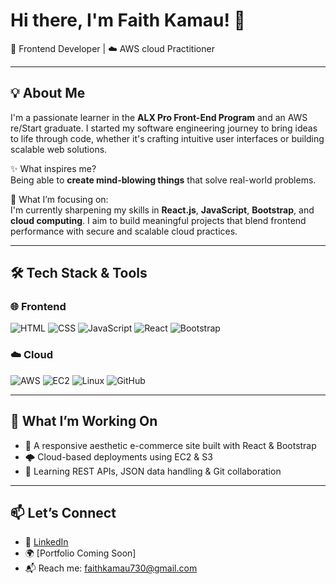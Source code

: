 # Hi there, I'm Faith Kamau! 👋

🚀 Frontend Developer | ☁️ AWS cloud Practitioner 

---

## 💡 About Me

I'm a passionate learner in the **ALX Pro Front-End Program** and an AWS re/Start graduate. I started my software engineering journey to bring ideas to life through code, whether it's crafting intuitive user interfaces or building scalable web solutions.

✨ What inspires me?  
Being able to **create mind-blowing things** that solve real-world problems.

🌱 What I’m focusing on:  
I'm currently sharpening my skills in **React.js**, **JavaScript**, **Bootstrap**, and **cloud computing**. I aim to build meaningful projects that blend frontend performance with secure and scalable cloud practices.

---

## 🛠 Tech Stack & Tools

### 🌐 Frontend
![HTML](https://img.shields.io/badge/-HTML5-E34F26?logo=html5&logoColor=white&style=flat)
![CSS](https://img.shields.io/badge/-CSS3-1572B6?logo=css3&logoColor=white&style=flat)
![JavaScript](https://img.shields.io/badge/-JavaScript-F7DF1E?logo=javascript&logoColor=black&style=flat)
![React](https://img.shields.io/badge/-React-61DAFB?logo=react&logoColor=black&style=flat)
![Bootstrap](https://img.shields.io/badge/-Bootstrap-563D7C?logo=bootstrap&logoColor=white&style=flat)

### ☁️ Cloud
![AWS](https://img.shields.io/badge/-AWS-232F3E?logo=amazon-aws&logoColor=white&style=flat)
![EC2](https://img.shields.io/badge/-EC2-orange?style=flat&logo=amazonaws)
![Linux](https://img.shields.io/badge/-Linux-FCC624?logo=linux&logoColor=black&style=flat)
![GitHub](https://img.shields.io/badge/-GitHub-181717?logo=github&logoColor=white&style=flat)

---

## 💼 What I’m Working On

- 🚧 A responsive aesthetic e-commerce site built with React & Bootstrap
- 🌩️ Cloud-based deployments using EC2 & S3
- 🧠 Learning REST APIs, JSON data handling & Git collaboration

---

## 📫 Let’s Connect

- 💼 [LinkedIn](https://www.linkedin.com/in/nkamau)  
- 🌍 [Portfolio Coming Soon]  
- 📬 Reach me: faithkamau730@gmail.com



